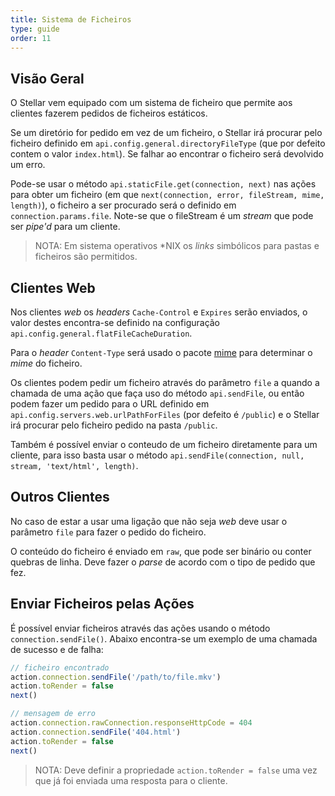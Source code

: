 ```yaml
---
title: Sistema de Ficheiros
type: guide
order: 11
---
```


## Visão Geral

O Stellar vem equipado com um sistema de ficheiro que permite aos clientes fazerem pedidos de ficheiros estáticos.

Se um diretório for pedido em vez de um ficheiro, o Stellar irá procurar pelo ficheiro definido em `api.config.general.directoryFileType` (que por defeito contem o valor `index.html`). Se falhar ao encontrar o ficheiro será devolvido um erro.

Pode-se usar o método `api.staticFile.get(connection, next)` nas ações para obter um ficheiro (em que `next(connection, error, fileStream, mime, length)`), o ficheiro a ser procurado será o definido em `connection.params.file`. Note-se que o fileStream é um _stream_ que pode ser _pipe'd_ para um cliente.

> NOTA: Em sistema operativos *NIX os _links_ simbólicos para pastas e ficheiros são permitidos.

## Clientes Web

Nos clientes _web_ os _headers_ `Cache-Control` e `Expires` serão enviados, o valor destes encontra-se definido na configuração `api.config.general.flatFileCacheDuration`.

Para o _header_ `Content-Type` será usado o pacote [mime](https://npmjs.org/package/mime) para determinar o _mime_ do ficheiro.

Os clientes podem pedir um ficheiro através do parâmetro `file` a quando a chamada de uma ação que faça uso do método `api.sendFile`, ou então podem fazer um pedido para o URL definido em `api.config.servers.web.urlPathForFiles` (por defeito é `/public`) e o Stellar irá procurar pelo ficheiro pedido na pasta `/public`.

Também é possível enviar o conteudo de um ficheiro diretamente para um cliente, para isso basta usar o método `api.sendFile(connection, null, stream, 'text/html', length)`.

## Outros Clientes

No caso de estar a usar uma ligação que não seja _web_ deve usar o parâmetro `file` para fazer o pedido do ficheiro.

O conteúdo do ficheiro é enviado em `raw`, que pode ser binário ou conter quebras de linha. Deve fazer o _parse_ de acordo com o tipo de pedido que fez.

## Enviar Ficheiros pelas Ações

É possível enviar ficheiros através das ações usando o método `connection.sendFile()`. Abaixo encontra-se um exemplo de uma chamada de sucesso e de falha:

```javascript
// ficheiro encontrado
action.connection.sendFile('/path/to/file.mkv')
action.toRender = false
next()

// mensagem de erro
action.connection.rawConnection.responseHttpCode = 404
action.connection.sendFile('404.html')
action.toRender = false
next()
```

> NOTA: Deve definir a propriedade `action.toRender = false` uma vez que já foi enviada uma resposta para o cliente.
